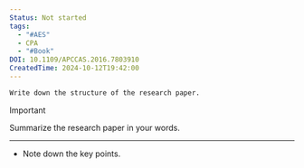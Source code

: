 ```yaml
---
Status: Not started
tags:
  - "#AES"
  - CPA
  - "#Book"
DOI: 10.1109/APCCAS.2016.7803910
CreatedTime: 2024-10-12T19:42:00
---
```

```Markdown
Write down the structure of the research paper.
```

> [!important]  
> Summarize the research paper in your words.  

[](https://www.notion.soundefined)

---

- Note down the key points.